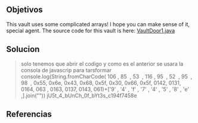 ## Objetivos
This vault uses some complicated arrays! I hope you can make sense of it, special agent. The source code for this vault is here: [VaultDoor1.java](https://jupiter.challenges.picoctf.org/static/29b91e638ccbd76aaa8c0462d1c64d8d/VaultDoor1.java)
## Solucion
>solo tenemos que abrir el codigo y como es el anterior se usara la consola de javascrip para tarsformar 
console.log(String.fromCharCode( 106 , 85  , 53  , 116 , 95  , 52  , 95  , 98  ,
0x55, 0x6e, 0x43, 0x68, 0x5f, 0x30, 0x66, 0x5f,
0142, 0131, 0164, 063 , 0163, 0137, 0143, 061)+['9' , '4' , 'f' , '7' , '4' , '5' , '8' , 'e' ,].join(""))
jU5t_4_bUnCh_0f_bYt3s_c194f7458e
## Referencias


